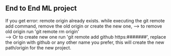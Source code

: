 ## End to End ML project
If you get error: remote origin already exists. while executing the git remote add command, remove the old origin or create the new one, 
--> to remove old origin run 'git remote rm origin'  
--> Or to create new one run 'git remote add github https:#######', replace the origin with github or any other name you prefer, this will create the new path/origin for the new project.